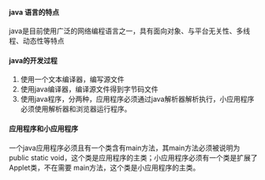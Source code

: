 #### java 语言的特点

java是目前使用广泛的网络编程语言之一，具有面向对象、与平台无关性、多线程、动态性等特点

#### java的开发过程

1. 使用一个文本编译器，编写源文件
2. 使用java编译器，编译源文件得到字节码文件
3. 使用java程序，分两种，应用程序必须通过java解析器解析执行，小应用程序必须使用解析器和浏览器运行程序。

#### 应用程序和小应用程序

一个java应用程序必须且有一个类含有main方法，其main方法必须被说明为 public static void，这个类是应用程序的主类；小应用程序必须有一个类是扩展了Applet类，不在需要 main方法，这个类是小应用程序的主类。





